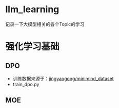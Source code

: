 # llm_learning
记录一下大模型相关的各个Topic的学习

# 强化学习基础

## DPO
- 训练数据来源于：[jingyaogong/minimind_dataset](https://huggingface.co/datasets/jingyaogong/minimind_dataset/blob/main/dpo.jsonl)
- train_dpo.py

## MOE
